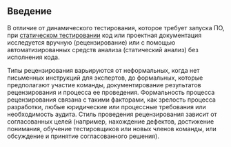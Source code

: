 ## Введение

В отличие от динамического тестирования, которое требует запуска ПО, при [статическом тестировании](<../Определения/Статическое тестирование.md>)
код или проектная документация исследуется вручную (рецензирование) или с помощью автоматизированных средств анализа
(статический анализ) без исполнения кода.

Типы рецензирования варьируются от неформальных, когда нет письменных инструкций для экспертов, до формальных,
которые предполагают участие команды, документирование результатов рецензирования и процесса ее проведения.
Формальность процесса рецензирования связана с такими факторами, как зрелость процесса разработки,
любые юридические или процессные требования или необходимость аудита.
Стиль проведения рецензирования зависит от согласованных целей (например, нахождение дефектов,
достижение понимания, обучение тестировщиков или новых членов команды, или обсуждение и принятие согласованного решения).
